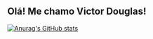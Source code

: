 ## Olá! Me chamo Victor Douglas!
[![Anurag's GitHub stats](https://github-readme-stats.vercel.app/api?username=vdouglas98)](https://github.com/anuraghazra/github-readme-stats)
